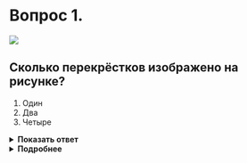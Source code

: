 # Вопрос 1.

![](https://s.drom.ru/i24227/pdd/tickets/2016/1542608731.jpg)

## Сколько перекрёстков изображено на рисунке?

1. Один
2. Два
3. Четыре

<details>
<summary><b>Показать ответ</b></summary>
Правильный ответ: 1
</details>
<details>
<summary><b>Подробнее</b></summary>
В изображённой ситуации один четырехсторонний перекрёсток, образованный пересечением двух дорог.
(Пункт 1.2 ПДД термин «Перекрёсток»)
</details>